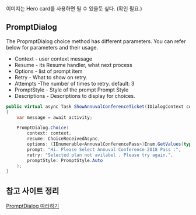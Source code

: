 

이미지는 Hero card를 사용하면 될 수 있을듯 싶다. (확인 필요.)

## PromptDialog
The PropmptDialog choice method has different parameters. You can refer below for parameters and their usage.

* Context - user context message
* Resume - its Resume handler, what next process
* Options - list of prompt item
* Retry - What to show on retry.
* Attempts -The number of times to retry. default: 3
* PromptStyle - Style of the prompt Prompt Style
* Descriptions - Descriptions to display for choices.

```csharp
public virtual async Task ShowAnnuvalConferenceTicket(IDialogContext context, IAwaitable<IMessageActivity> activity)  
{  
    var message = await activity;  

    PromptDialog.Choice(  
        context: context,  
        resume: ChoiceReceivedAsync,  
        options: (IEnumerable<AnnuvalConferencePass>)Enum.GetValues(typeof(AnnuvalConferencePass)),  
        prompt: "Hi. Please Select Annuval Conference 2018 Pass :",  
        retry: "Selected plan not avilabel . Please try again.",  
        promptStyle: PromptStyle.Auto  
    );  
}  
```


## 참고 사이트 정리
[PromptDialog 따라하기](https://www.c-sharpcorner.com/article/getting-started-with-prompt-dialog-using-microsoft-bot-framework/)
